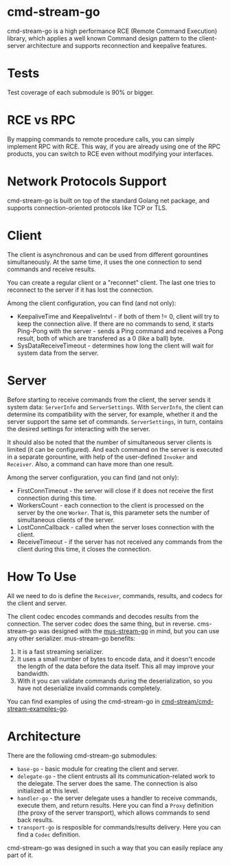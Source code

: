 # cmd-stream-go
cmd-stream-go is a high performance RCE (Remote Command Execution) library, 
which applies a well known Command design pattern to the client-server 
architecture and supports reconnection and keepalive features.

# Tests
Test coverage of each submodule is 90% or bigger.

# RCE vs RPC
By mapping commands to remote procedure calls, you can simply implement RPC with 
RCE. This way, if you are already using one of the RPC products, you can switch 
to RCE even without modifying your interfaces.

# Network Protocols Support
cmd-stream-go is built on top of the standard Golang net package, and supports 
connection-oriented protocols like TCP or TLS.

# Client
The client is asynchronous and can be used from different gorountines
simultaneously. At the same time, it uses the one connection to send commands
and receive results.

You can create a regular client or a "reconnet" client. The last one tries to 
reconnect to the server if it has lost the connection.

Among the client configuration, you can find (and not only):
- KeepaliveTime and KeepaliveIntvl - if both of them != 0, client will try to
  keep the connection alive. If there are no commands to send, it starts 
  Ping-Pong with the server - sends a Ping command and receives a Pong result, 
  both of which are transfered as a 0 (like a ball) byte.
- SysDataReceiveTimeout - determines how long the client will wait for system 
  data from the server.

# Server
Before starting to receive commands from the client, the server sends it system 
data: `ServerInfo` and `ServerSettings`. With `ServerInfo`, the client can 
determine  its compatibility with the server, for example, whether it and the 
server support the same set of commands. `ServerSettings`, in turn, contains the 
desired settings for interacting with the server.

It should also be noted that the number of simultaneous server clients is 
limited (it can be configured). And each command on the server is executed in a
separate gorountine, with help of the user-defined `Invoker` and `Receiver`.
Also, a command can have more than one result.

Among the server configuration, you can find (and not only):
- FirstConnTimeout - the server will close if it does not receive the first 
  connection during this time.
- WorkersCount - each connection to the client is processed on the server by the 
  one `Worker`.	That is, this parameter sets the number of simultaneous clients 
	of the server.
- LostConnCallback - called when the server loses connection with the client.
- ReceiveTimeout - if the server has not received any commands from the client 
  during this time, it closes the connection.

# How To Use
All we need to do is define the `Receiver`, commands, results, and codecs for 
the client and server.

The client codec encodes commands and decodes results from the connection.
The server codec does the same thing, but in reverse. cms-stream-go was designed
with the [mus-stream-go](https://github.com/mus-format/mus-stream-go) in mind,
but you can use any other serializer. mus-stream-go benefits:
1. It is a fast streaming serializer.
2. It uses a small number of bytes to encode data, and it doesn't encode the
   length of the data before the data itself. This all may improve your
	 bandwidth.
3. With it you can validate commands during the deserialization, so you have not
   deserialize invalid commands completely.

You can find examples of using the cmd-stream-go in 
[cmd-stream/cmd-stream-examples-go](https://github.com/cmd-stream/cmd-stream-examples-go).

# Architecture
There are the following cmd-stream-go submodules:
- `base-go` - basic module for creating the client and server.
- `delegate-go` - the client entrusts all its communication-related work to the 
  delegate. The server does the same. The connection is also initialized at this
	level.
- `handler-go` - the server delegate uses a handler to receive commands, execute 
  them, and return results. Here you can find a `Proxy` definition (the 
	proxy of the server transport), which allows commands to send back results.
- `transport-go` is resposible for commands/results delivery. Here you can find a 
  `Codec` definition.

cmd-stream-go was designed in such a way that you can easily replace any part of 
it.